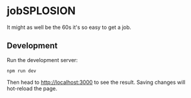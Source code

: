 # jobSPLOSION

It might as well be the 60s it's so easy to get a job.

## Development

Run the development server:

```bash
npm run dev
```

Then head to [http://localhost:3000](http://localhost:3000) to see the result. Saving changes will hot-reload the page.
